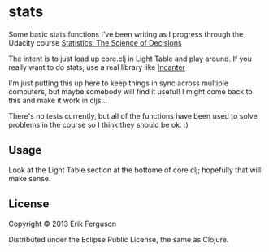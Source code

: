 # stats

Some basic stats functions I've been writing as I progress through the Udacity course [Statistics: The Science of Decisions](https://www.udacity.com/course/st095)

The intent is to just load up core.clj in Light Table and play around. If you really want to do stats, use a real library like [Incanter](http://incanter.org)

I'm just putting this up here to keep things in sync across multiple computers, but maybe somebody will find it useful! I might come back to this and make it work in cljs...

There's no tests currently, but all of the functions have been used to solve problems in the course so I think they should be ok. :)

## Usage

Look at the Light Table section at the bottome of core.clj; hopefully that will make sense.

## License

Copyright © 2013 Erik Ferguson

Distributed under the Eclipse Public License, the same as Clojure.
